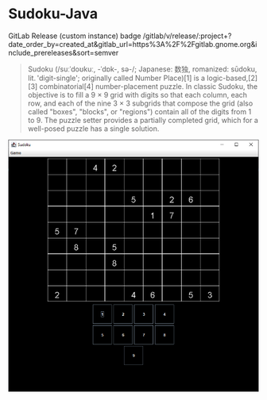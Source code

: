# Sudoku-Java
 
GitLab Release (custom instance) badge	/gitlab/v/release/:project+?date_order_by=created_at&gitlab_url=https%3A%2F%2Fgitlab.gnome.org&include_prereleases&sort=semver 
 
>Sudoku (/suːˈdoʊkuː, -ˈdɒk-, sə-/; Japanese: 数独, romanized: sūdoku, lit. 'digit-single'; originally called Number Place)[1] is a logic-based,[2][3] combinatorial[4] number-placement puzzle. In classic Sudoku, the objective is to fill a 9 × 9 grid with digits so that each column, each row, and each of the nine 3 × 3 subgrids that compose the grid (also called "boxes", "blocks", or "regions") contain all of the digits from 1 to 9. The puzzle setter provides a partially completed grid, which for a well-posed puzzle has a single solution. 

![sudoku_preview](https://github.com/DomePC/Sudoku-Java/blob/main/Capture.PNG)
